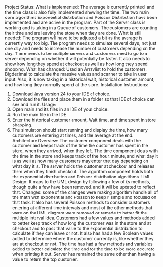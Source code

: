 Project Status:
What is implemented: The average is currently printed, and the time class is also fully implemented showing the time. The two main core algorithms Exponential distribution and Poisson Distribution have been implemented and are active in the program. Part of the Server class is working and is taking in a Queue of customers. The customers are counting their time and are leaving the store when they are done.
What is still needed: The program will have to be adjusted a bit as the average is currently way too big. The program needs to simulate several days, not just one day and needs to increase the number of customers depending on the day. There needs to be multiple servers and customers need to go to a server depending on whether it will potentially be faster. It also needs to show how long they spend at checkout as well as how long they spend shopping.
What has changed: Used an Arraylist to hold the customers, Bigdecimal to calculate the massive values and scanner to take in user input. Also, it is now taking in a historical wait, historical customer amount, and how long they normally spend at the store.
Installation Instructions:
1.	Download Java version 24 to your IDE of choice.
2.	Download the files and place them in a folder so that IDE of choice can see and run it.
Usage:
1.	Open main and its files in an IDE of your choice.
2.	Run the main file in the IDE
3.	Enter the historical customer amount, Wait time, and time spent in store shopping.
4.	The simulation should start running and display the time, how many customers are entering at times, and the average at the end.
Architecture Overview: The customer component deals with the customer and keeps track of the time the customer has spent in the store, when they arrived, when they left. The time component deals with the time in the store and keeps track of the hour, minute, and what day it is as well as how many customers may enter that day depending on what day it is. The server holds the customer at checkout and releases them when they finish checkout. The algorithm component holds both the exponential distribution and Poisson distribution algorithms.
UML Design: It maps to the UML design by following a few of its methods, though quite a few have been removed, and it will be updated to reflect that.
Changes: some of the changes were making algorithm handle all of the math with exponential and Poisson to keep it simple and focused on that task. It also has several Poisson methods to consider customers entering at different time intervals and most of the other methods that were on the UML diagram were removed or remade to better fit the multiple interval idea. Customers had a few values and methods added to better keep track of how long the customer was in the store and at checkout and to pass that value to the exponential distribution to calculate if they can leave or not. It also has had a few Boolean values added to determine where the customer currently is, like whether they are at checkout or not. The time has had a few methods and variables added to better calculate the time and for the time to be more accurate when printing it out. Server has remained the same other than having a value to return the top customer.




